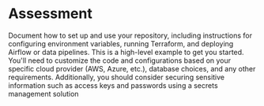 # Assessment
Document how to set up and use your repository, including instructions for configuring environment variables, running Terraform, and deploying Airflow or data pipelines. This is a high-level example to get you started. You'll need to customize the code and configurations based on your specific cloud provider (AWS, Azure, etc.), database choices, and any other requirements. Additionally, you should consider securing sensitive information such as access keys and passwords using a secrets management solution
